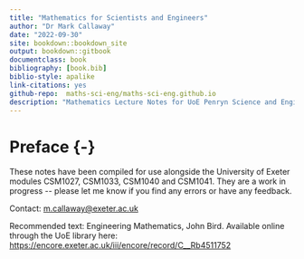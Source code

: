 ```yaml
--- 
title: "Mathematics for Scientists and Engineers"
author: "Dr Mark Callaway"
date: "2022-09-30"
site: bookdown::bookdown_site
output: bookdown::gitbook
documentclass: book
bibliography: [book.bib]
biblio-style: apalike
link-citations: yes
github-repo:  maths-sci-eng/maths-sci-eng.github.io 
description: "Mathematics Lecture Notes for UoE Penryn Science and Engineering Disciplines."
---
```


# Preface {-}

These notes have been compiled for use alongside the University of Exeter modules CSM1027, CSM1033, CSM1040 and CSM1041. They are a work in progress -- please let me know if you find any errors or have any feedback.

Contact: m.callaway@exeter.ac.uk

Recommended text: Engineering Mathematics, John Bird. Available online through the UoE library here: <https://encore.exeter.ac.uk/iii/encore/record/C__Rb4511752>



